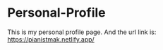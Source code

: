 # Personal-Profile
This is my personal profile page.
And the url link is: https://pianistmak.netlify.app/
